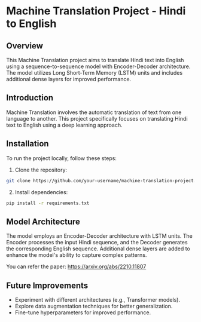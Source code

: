 # Machine Translation Project - Hindi to English

## Overview

This Machine Translation project aims to translate Hindi text into English using a sequence-to-sequence model with Encoder-Decoder architecture. The model utilizes Long Short-Term Memory (LSTM) units and includes additional dense layers for improved performance.

## Introduction

Machine Translation involves the automatic translation of text from one language to another. This project specifically focuses on translating Hindi text to English using a deep learning approach.

## Installation

To run the project locally, follow these steps:

1. Clone the repository:

```bash
git clone https://github.com/your-username/machine-translation-project.git
```

2. Install dependencies:

```bash
pip install -r requirements.txt
```


## Model Architecture

The model employs an Encoder-Decoder architecture with LSTM units. The Encoder processes the input Hindi sequence, and the Decoder generates the corresponding English sequence. Additional dense layers are added to enhance the model's ability to capture complex patterns.

You can refer the paper: https://arxiv.org/abs/2210.11807


## Future Improvements

- Experiment with different architectures (e.g., Transformer models).
- Explore data augmentation techniques for better generalization.
- Fine-tune hyperparameters for improved performance.
